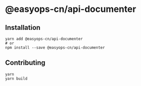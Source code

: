 # @easyops-cn/api-documenter

## Installation

```shell
yarn add @easyops-cn/api-documenter
# or
npm install --save @easyops-cn/api-documenter
```

## Contributing

```shell
yarn
yarn build
```
